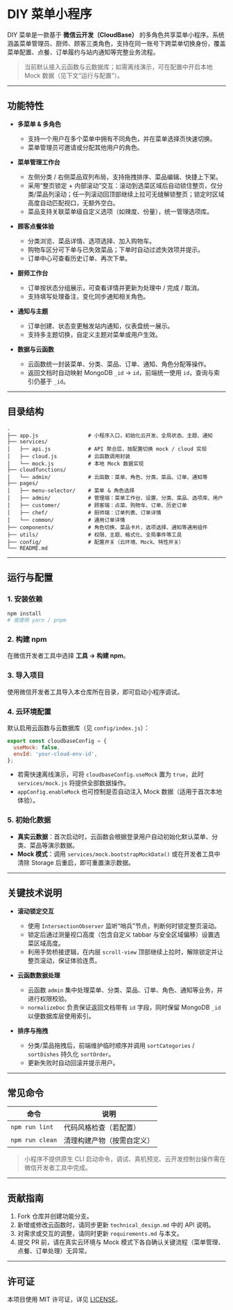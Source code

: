 # DIY 菜单小程序

DIY 菜单是一款基于 **微信云开发（CloudBase）** 的多角色共享菜单小程序。系统涵盖菜单管理员、厨师、顾客三类角色，支持在同一账号下跨菜单切换身份，覆盖菜单配置、点餐、订单履约与站内通知等完整业务流程。

> 当前默认接入云函数与云数据库；如需离线演示，可在配置中开启本地 Mock 数据（见下文“运行与配置”）。

---

## 功能特性

- **多菜单 & 多角色**
  - 支持一个用户在多个菜单中拥有不同角色，并在菜单选择页快速切换。
  - 菜单管理员可邀请或分配其他用户的角色。

- **菜单管理工作台**
  - 左侧分类 / 右侧菜品双列布局，支持拖拽排序、菜品编辑、快捷上下架。
  - 采用“整页锁定 + 内部滚动”交互：滚动到选菜区域后自动锁住整页，仅分类/菜品列滚动；任一列滚动回顶部继续上拉可无缝解锁整页；锁定时区域高度自动匹配视口，无额外空白。
  - 菜品支持关联菜单级自定义选项（如辣度、份量），统一管理选项库。

- **顾客点餐体验**
  - 分类浏览、菜品详情、选项选择、加入购物车。
  - 购物车区分可下单与已失效菜品；下单时自动过滤失效项并提示。
  - 订单中心可查看历史订单、再次下单。

- **厨师工作台**
  - 订单按状态分组展示，可查看详情并更新为处理中 / 完成 / 取消。
  - 支持填写处理备注，变化同步通知相关角色。

- **通知与主题**
  - 订单创建、状态变更触发站内通知，仪表盘统一展示。
  - 支持多主题切换，自定义主题对菜单或用户生效。

- **数据与云函数**
  - 云函数统一封装菜单、分类、菜品、订单、通知、角色分配等操作。
  - 返回文档时自动映射 MongoDB `_id` → `id`，前端统一使用 `id`，查询与索引仍基于 `_id`。

---

## 目录结构

```
.
├── app.js                # 小程序入口，初始化云开发、全局状态、主题、通知
├── services/
│   ├── api.js            # API 聚合层，按配置切换 mock / cloud 实现
│   ├── cloud.js          # 云函数调用封装
│   └── mock.js           # 本地 Mock 数据实现
├── cloudfunctions/
│   └── admin/            # 云函数：菜单、角色、分类、菜品、订单、通知等
├── pages/
│   ├── menu-selector/    # 菜单 & 角色选择
│   ├── admin/            # 管理端：菜单工作台、设置、分类、菜品、选项库、用户
│   ├── customer/         # 顾客端：点菜、购物车、订单、历史订单
│   ├── chef/             # 厨师端：订单列表、订单详情
│   └── common/           # 通用订单详情
├── components/           # 角色切换、菜品卡片、选项选择、通知等通用组件
├── utils/                # 权限、主题、格式化、全局事件等工具
├── config/               # 配置开关（云环境、Mock、特性开关）
└── README.md
```

---

## 运行与配置

### 1. 安装依赖

```bash
npm install
# 或使用 yarn / pnpm
```

### 2. 构建 npm

在微信开发者工具中选择 **工具 → 构建 npm**。

### 3. 导入项目

使用微信开发者工具导入本仓库所在目录，即可启动小程序调试。

### 4. 云环境配置

默认启用云函数与云数据库（见 `config/index.js`）：

```js
export const cloudbaseConfig = {
  useMock: false,
  envId: 'your-cloud-env-id',
};
```

- 若需快速离线演示，可将 `cloudbaseConfig.useMock` 置为 `true`，此时 `services/mock.js` 将提供全部数据操作。
- `appConfig.enableMock` 也可控制是否自动注入 Mock 数据（适用于首次本地体验）。

### 5. 初始化数据

- **真实云数据**：首次启动时，云函数会根据登录用户自动初始化默认菜单、分类、菜品等演示数据。
- **Mock 模式**：调用 `services/mock.bootstrapMockData()` 或在开发者工具中清除 Storage 后重启，即可重置演示数据。

---

## 关键技术说明

- **滚动锁定交互**
  - 使用 `IntersectionObserver` 监听“哨兵”节点，判断何时锁定整页滚动。
  - 锁定后通过测量视口高度（包含自定义 tabbar 与安全区域偏移）设置选菜区域高度。
  - 利用手势桥接逻辑，在内层 `scroll-view` 顶部继续上拉时，解除锁定并让整页滚动，保证体验连贯。

- **云函数数据处理**
  - 云函数 `admin` 集中处理菜单、分类、菜品、订单、角色、通知等业务，并进行权限校验。
  - `normalizeDoc` 负责保证返回文档带有 `id` 字段，同时保留 MongoDB `_id` 以便数据库层使用索引。

- **排序与拖拽**
  - 分类/菜品拖拽后，前端维护临时顺序并调用 `sortCategories` / `sortDishes` 持久化 `sortOrder`。
  - 更新失败时自动回滚并提示用户。

---

## 常见命令

| 命令 | 说明 |
| --- | --- |
| `npm run lint` | 代码风格检查（若配置） |
| `npm run clean` | 清理构建产物（按需自定义） |

> 小程序不提供原生 CLI 启动命令，调试、真机预览、云开发控制台操作需在微信开发者工具中完成。

---

## 贡献指南

1. Fork 仓库并创建功能分支。
2. 新增或修改云函数时，请同步更新 `technical_design.md` 中的 API 说明。
3. 对需求或交互的调整，请同时更新 `requirements.md` 与本文。
4. 提交 PR 前，请在真实云环境与 Mock 模式下各自确认关键流程（菜单管理、点餐、订单处理）无异常。

---

## 许可证

本项目使用 MIT 许可证，详见 [LICENSE](LICENSE)。
